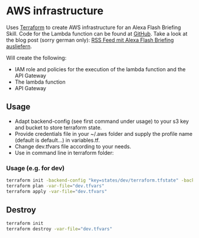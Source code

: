 # AWS infrastructure 

Uses [Terraform](https://www.terraform.io/) to create AWS infrastructure for an Alexa Flash Briefing Skill.
Code for the Lambda function can be found at [GitHub](https://www.github.com/hill-daniel//alexa-rss-flashbriefing).
Take a look at the blog post (sorry german only): [RSS Feed mit Alexa Flash Briefing ausliefern](https://blog.codecentric.de/2018/11/rss-feed-mit-alexa-flash-briefing-skill-ausliefern/).

Will create the following: 
* IAM role and policies for the execution of the lambda function and the API Gateway
* The lambda function
* API Gateway
 
## Usage
* Adapt backend-config (see first command under usage) to your s3 key and bucket to store terraform state.
* Provide credentials file in your ~/.aws folder and supply the profile name (default is default...) in variables.tf.
* Change dev.tfvars file according to your needs.
* Use in command line in terraform folder:

### Usage (e.g. for dev)
```bash
terraform init -backend-config "key=states/dev/terraform.tfstate" -backend-config "bucket=cc-dh-terraform" -reconfigure
terraform plan -var-file="dev.tfvars"
terraform apply -var-file="dev.tfvars"
```

## Destroy
```bash
terraform init
terraform destroy -var-file="dev.tfvars"
```